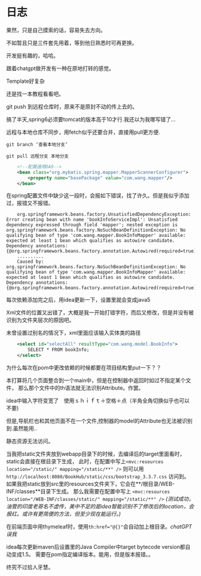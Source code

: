 # 日志

果然，只是自己摸索的话，容易失去方向。

不如暂且只是三件套先用着，等到他日熟悉时可再更换。

开发挺有趣的，哈哈。

跟着chatgpt做开发有一种在原地打转的感觉。

Template好复杂

还是找一本教程看看吧。

git push 到远程仓库时，原来不是原封不动的传上去的。
 
搞了半天,spring6必须要tomcat的版本高于10才行.我还以为我哪写错了...

远程与本地仓库不同步，用fetch似乎还要合并，直接用pull更方便.

`` git branch ‘查看本地分支’ ``

``git pull 远程分支 本地分支``

```xml
    <!--配置通用DAO-->
    <bean class="org.mybatis.spring.mapper.MapperScannerConfigurer">
        <property name="basePackage" value="com.wang.mapper"/>
    </bean>
```
在spring配置文件中缺少这一段时，会报如下错误，找了许久。但是我似乎添加过，报错又不报错。
```text
	org.springframework.beans.factory.UnsatisfiedDependencyException: Error creating bean with name 'bookInfoServiceImpl': Unsatisfied dependency expressed through field 'mapper'; nested exception is org.springframework.beans.factory.NoSuchBeanDefinitionException: No qualifying bean of type 'com.wang.mapper.BookInfoMapper' available: expected at least 1 bean which qualifies as autowire candidate. Dependency annotations: {@org.springframework.beans.factory.annotation.Autowired(required=true)}
	..........
	Caused by: org.springframework.beans.factory.NoSuchBeanDefinitionException: No qualifying bean of type 'com.wang.mapper.BookInfoMapper' available: expected at least 1 bean which qualifies as autowire candidate. Dependency annotations: {@org.springframework.beans.factory.annotation.Autowired(required=true)}
```

每次依赖添加完之后，用idea更新一下，设置里就会变成java5

Xml文件的位置又出错了，大概是我一开始打错字符，而后又修改，但是并没有被识别为文件夹层次的原因吧。

未曾设置过别名的情况下，xml里面应该输入实体类的路径
```xml
    <select id="selectAll" resultType="com.wang.model.BookInfo">
        SELECT * FROM bookInfo;
    </select>
```

为什么每次在pom中更改依赖的时候都要在项目结构里put一下？？

本打算将几个页面整合到一个main中，但是在控制器中返回时如过不指定某个文件，
那么那个文件中的th语法就无法识别Attribute。作罢。

idea中输入字符变宽了　使用ｓｈｉｆｔ＋空格＋点（半角全角切换似乎也可以不要)

但是,导航栏也和其他页面不在一个文件,控制器的model的Attribute也无法被识别到.虽然能用..

静态资源无法访问。

当我把static文件夹放到webapp目录下的时候，去编译后的target里面看时，
static会直接在根目录下生成，
此时，在配置中写上``<mvc:resources location="/static/" mapping="/static/**" />``
则可以用``http://localhost:8080/BookHub/static/css/bootstrap_3.3.7.css`` 访问到。
如果我把static放到src里的resources文件夹下，它会在**/根目录/WEB-INF/classes**目录下生成。
那么我需要在配置中写上 ``<mvc:resources location="/WEB-INF/classes/static/" mapping="/static/**" />``
_(测试成功，油管的印度老哥名不虚传，美中不足的是idea智能识别不了修改后的location，会报红。或许有更简便的方法，但至少现在能运行。)_

在前端页面中用thymeleaf时，使用``th:href="@{}"``会自动加上根目录。_chatGPT误我_

idea每次更新maven后设置里的Java Compiler中target bytecode version都自动变成1.5。
需要在pom指定编译版本。能用，但是版本报错。。

终究不过拾人牙慧。